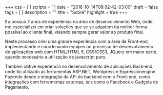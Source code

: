 +++
css = [
]
scripts = [
]
date = "2016-10-14T08:02:42-03:00"
draft = false 
tags = [
]
description = ""
title = "Sobre"
highlight = true
+++


Eu possuo 7 anos de experiência na área de desenvolvimento Web, onde me especializei em criar soluções que se se adaptem da melhor forma possível ao cliente final, visando sempre gerar valor ao produto final.

Neste processo criei uma grande experiência com a área de Front-end, implementando e coordenando equipes no processo de desenvolvimento de aplicações web com HTML/HTML 5, CSS/CSS3, JQuery em maior parte, quando necessário a utilização de javascript puro.

Também obtive experiência no desenvolvimento de aplicações Back-end, onde foi utilizado as ferramentas ASP.NET, Wordpress e Expressionengine. Fazendo desde a integração da API do backend com o Front-end, como integrações com ferramentas externas, tais como o Facebook e Gadgets de Pagamento.

